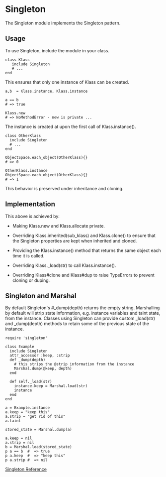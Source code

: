 # Singleton

The Singleton module implements the Singleton pattern.

## Usage

To use Singleton, include the module in your class.

    class Klass
       include Singleton
       # ...
    end

This ensures that only one instance of Klass can be created.

    a,b  = Klass.instance, Klass.instance

    a == b
    # => true

    Klass.new
    # => NoMethodError - new is private ...

The instance is created at upon the first call of Klass.instance().

    class OtherKlass
      include Singleton
      # ...
    end

    ObjectSpace.each_object(OtherKlass){}
    # => 0

    OtherKlass.instance
    ObjectSpace.each_object(OtherKlass){}
    # => 1

This behavior is preserved under inheritance and cloning.

## Implementation

This above is achieved by:

*   Making Klass.new and Klass.allocate private.

*   Overriding Klass.inherited(sub_klass) and Klass.clone() to ensure that the
    Singleton properties are kept when inherited and cloned.

*   Providing the Klass.instance() method that returns the same object each
    time it is called.

*   Overriding Klass._load(str) to call Klass.instance().

*   Overriding Klass#clone and Klass#dup to raise TypeErrors to prevent
    cloning or duping.


## Singleton and Marshal

By default Singleton's #_dump(depth) returns the empty string. Marshalling by
default will strip state information, e.g. instance variables and taint state,
from the instance. Classes using Singleton can provide custom _load(str) and
_dump(depth) methods to retain some of the previous state of the instance.

    require 'singleton'

    class Example
      include Singleton
      attr_accessor :keep, :strip
      def _dump(depth)
        # this strips the @strip information from the instance
        Marshal.dump(@keep, depth)
      end

      def self._load(str)
        instance.keep = Marshal.load(str)
        instance
      end
    end

    a = Example.instance
    a.keep = "keep this"
    a.strip = "get rid of this"
    a.taint

    stored_state = Marshal.dump(a)

    a.keep = nil
    a.strip = nil
    b = Marshal.load(stored_state)
    p a == b  #  => true
    p a.keep  #  => "keep this"
    p a.strip #  => nil

[Singleton Reference](https://ruby-doc.org/stdlib-2.5.0/libdoc/singleton/rdoc/Singleton.html)
